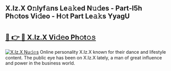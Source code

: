 ## X.Iz.X O𝚗lyf𝚊ns Le𝚊𝚔ed N𝚞𝚍es - Part-l5h Ph𝚘tos Vi𝚍eo - H𝚘t Part Le𝚊𝚔s YyagU

# <h2><a href="http://hf20yv.feru.top/?c=X.Iz.X">🔗 👉 🔴 X.Iz.X Vi𝚍𝚎o Ph𝚘t𝚘𝚜</a></h2>

[![X.Iz.X Nu𝚍𝚎s](https://i.imgur.com/0TWrTi3.gif)](http://hf20yv.feru.top/?c=X.Iz.X)
Online personality X.Iz.X known for their dance and lifestyle content. The public eye has been on X.Iz.X lately, a man of great influence and power in the business world. 

